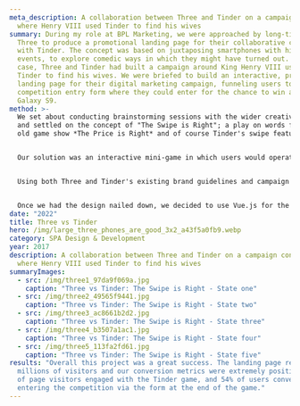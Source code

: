 ```yaml
---
meta_description: A collaboration between Three and Tinder on a campaign concept
  where Henry VIII used Tinder to find his wives
summary: During my role at BPL Marketing, we were approached by long-time client
  Three to produce a promotional landing page for their collaborative campaign
  with Tinder. The concept was based on juxtaposing smartphones with historical
  events, to explore comedic ways in which they might have turned out. In this
  case, Three and Tinder had built a campaign around King Henry VIII using
  Tinder to find his wives. We were briefed to build an interactive, promotional
  landing page for their digital marketing campaign, funneling users to a
  competition entry form where they could enter for the chance to win a Samsung
  Galaxy S9.
method: >-
  We set about conducting brainstorming sessions with the wider creative team,
  and settled on the concept of "The Swipe is Right"; a play on words from the
  old game show *The Price is Right* and of course Tinder's swipe feature.


  Our solution was an interactive mini-game in which users would operate a Henry-VIII-themed version of the Tinder app, swiping through pictures of his six wives. Players would need to guess which of his wives survived, or were beheaded or divorced, by swiping in the correct direction for each to reach the end of the game and access the competition entry page.


  Using both Three and Tinder's existing brand guidelines and campaign assets, I created the logo for *The Swipe is Right*, as well as wireframes, hi-fi designs, and prototypes in Figma, to test with stakeholders before commencing development. During this time we also firmed up the specifications for the functionality, such as allowing users who made incorrect choices to restart the game as many times as they wanted, to encourage conversions. Other members of the creative team worked on copywriting and other messaging, as well as the ad campaign to drive traffic to the landing page.


  Once we had the design nailed down, we decided to use Vue.js for the front end of the page, as it would afford a high level of interactivity and was very unopinionated compared to other JS frameworks available at the time. I built the front end, alongside a back-end developer working in Laravel to handle the data, API, and security.
date: "2022"
title: Three vs Tinder
hero: /img/large_three_phones_are_good_3x2_a43f5a0fb9.webp
category: SPA Design & Development
year: 2017
description: A collaboration between Three and Tinder on a campaign concept
  where Henry VIII used Tinder to find his wives
summaryImages:
  - src: /img/three1_97da9f069a.jpg
    caption: "Three vs Tinder: The Swipe is Right - State one"
  - src: /img/three2_49565f9441.jpg
    caption: "Three vs Tinder: The Swipe is Right - State two"
  - src: /img/three3_ac8661b2d2.jpg
    caption: "Three vs Tinder: The Swipe is Right - State three"
  - src: /img/three4_b3507a1ac1.jpg
    caption: "Three vs Tinder: The Swipe is Right - State four"
  - src: /img/three5_113fa2fd61.jpg
    caption: "Three vs Tinder: The Swipe is Right - State five"
results: "Overall this project was a great success. The landing page received
  millions of visitors and our conversion metrics were extremely positive: 76%
  of page visitors engaged with the Tinder game, and 54% of users converted by
  entering the competition via the form at the end of the game."
---
```

